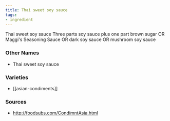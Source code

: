 ```yaml
---
title: Thai sweet soy sauce
tags:
- ingredient
---
```

Thai sweet soy sauce Three parts soy sauce plus one part brown sugar OR Maggi's Seasoning Sauce OR dark soy sauce OR mushroom soy sauce

### Other Names

* Thai sweet soy sauce

### Varieties

* [[asian-condiments]]

### Sources
* http://foodsubs.com/CondimntAsia.html
